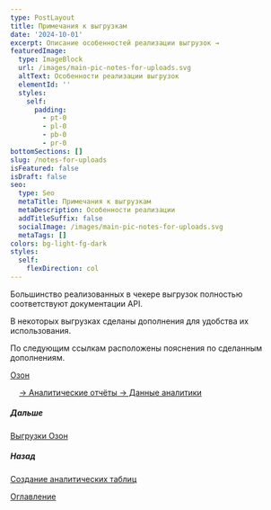 ```yaml
---
type: PostLayout
title: Примечания к выгрузкам
date: '2024-10-01'
excerpt: Описание особенностей реализации выгрузок →
featuredImage:
  type: ImageBlock
  url: /images/main-pic-notes-for-uploads.svg
  altText: Особенности реализации выгрузок
  elementId: ''
  styles:
    self:
      padding:
        - pt-0
        - pl-0
        - pb-0
        - pr-0
bottomSections: []
slug: /notes-for-uploads
isFeatured: false
isDraft: false
seo:
  type: Seo
  metaTitle: Примечания к выгрузкам
  metaDescription: Особенности реализации
  addTitleSuffix: false
  socialImage: /images/main-pic-notes-for-uploads.svg
  metaTags: []
colors: bg-light-fg-dark
styles:
  self:
    flexDirection: col
---
```

Большинство реализованных в чекере выгрузок полностью соответствуют документации API.

В некоторых выгрузках сделаны дополнения для удобства их использования.

По следующим ссылкам расположены пояснения по сделанным дополнениям.

[Озон](/blog/ozon-uploads-notes/)

    [→ Аналитические отчёты → Данные аналитики](/blog/ozon-analytical-reports-data/)

##### Дальше

[Выгрузки Озон](/blog/ozon-uploads-notes/)

##### Назад

[Создание аналитических таблиц](/blog/creation-analytical-tables-general-guide/)


[Оглавление](/table-of-contents)